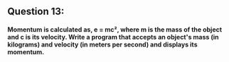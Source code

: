 ## Question 13:
#### **Momentum is calculated as, e = mc², where m is the mass of the object and c is its velocity. Write a program that accepts an object's mass (in kilograms) and velocity (in meters per second) and displays its momentum.**

